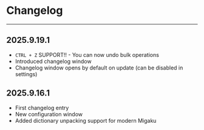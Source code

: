 # Changelog

---

## 2025.9.19.1

- `CTRL + Z` SUPPORT!! - You can now undo bulk operations
- Introduced changelog window
- Changelog window opens by default on update (can be disabled in settings)

## 2025.9.16.1

- First changelog entry
- New configuration window
- Added dictionary unpacking support for modern Migaku
